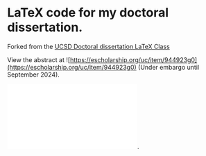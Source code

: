 # LaTeX code for my doctoral dissertation.
Forked from the [UCSD Doctoral dissertation LaTeX Class](https://github.com/ucsd-thesis/ucsd-thesis)

View the abstract at ![https://escholarship.org/uc/item/944923g0](https://escholarship.org/uc/item/944923g0) (Under embargo until September 2024).

![Full text pdf also included in this repo](out/Chapman_dissertation.pdf).
